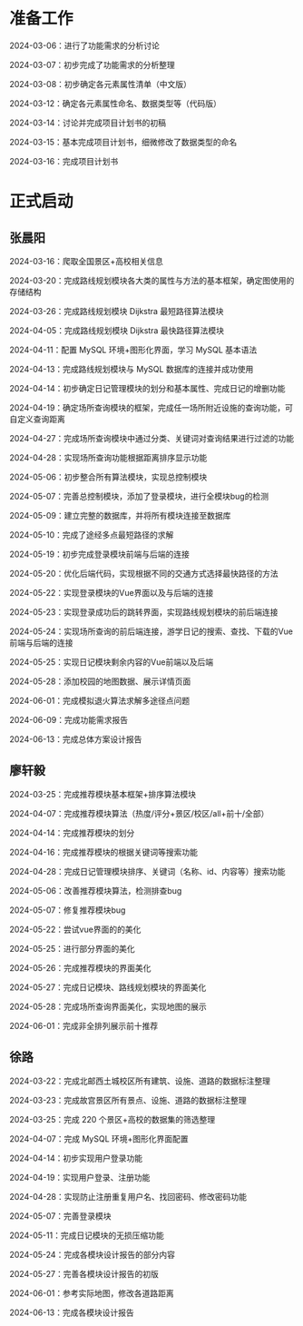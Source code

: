 
# 准备工作
2024-03-06：进行了功能需求的分析讨论

2024-03-07：初步完成了功能需求的分析整理

2024-03-08：初步确定各元素属性清单（中文版）

2024-03-12：确定各元素属性命名、数据类型等（代码版）

2024-03-14：讨论并完成项目计划书的初稿

2024-03-15：基本完成项目计划书，细微修改了数据类型的命名

2024-03-16：完成项目计划书
# 正式启动
## 张晨阳
2024-03-16：爬取全国景区+高校相关信息

2024-03-20：完成路线规划模块各大类的属性与方法的基本框架，确定图使用的存储结构

2024-03-26：完成路线规划模块 Dijkstra 最短路径算法模块

2024-04-05：完成路线规划模块 Dijkstra 最快路径算法模块

2024-04-11：配置 MySQL 环境+图形化界面，学习 MySQL 基本语法

2024-04-13：完成路线规划模块与 MySQL 数据库的连接并成功使用

2024-04-14：初步确定日记管理模块的划分和基本属性、完成日记的增删功能

2024-04-19：确定场所查询模块的框架，完成任一场所附近设施的查询功能，可自定义查询距离

2024-04-27：完成场所查询模块中通过分类、关键词对查询结果进行过滤的功能

2024-04-28：实现场所查询功能根据距离排序显示功能

2024-05-06：初步整合所有算法模块，实现总控制模块

2024-05-07：完善总控制模块，添加了登录模块，进行全模块bug的检测

2024-05-09：建立完整的数据库，并将所有模块连接至数据库

2024-05-10：完成了途经多点最短路径的求解

2024-05-19：初步完成登录模块前端与后端的连接

2024-05-20：优化后端代码，实现根据不同的交通方式选择最快路径的方法

2024-05-22：实现登录模块的Vue界面以及与后端的连接

2024-05-23：实现登录成功后的跳转界面，实现路线规划模块的前后端连接

2024-05-24：实现场所查询的前后端连接，游学日记的搜索、查找、下载的Vue前端与后端的连接

2024-05-25：实现日记模块剩余内容的Vue前端以及后端

2024-05-28：添加校园的地图数据、展示详情页面

2024-06-01：完成模拟退火算法求解多途径点问题

2024-06-09：完成功能需求报告

2024-06-13：完成总体方案设计报告

## 廖轩毅
2024-03-25：完成推荐模块基本框架+排序算法模块

2024-04-07：完成推荐模块算法（热度/评分+景区/校区/all+前十/全部）

2024-04-14：完成推荐模块的划分

2024-04-16：完成推荐模块的根据关键词等搜索功能

2024-04-28：完成日记管理模块排序、关键词（名称、id、内容等）搜索功能

2024-05-06：改善推荐模块算法，检测排查bug

2024-05-07：修复推荐模块bug

2024-05-22：尝试vue界面的的美化

2024-05-25：进行部分界面的美化

2024-05-26：完成推荐模块的界面美化

2024-05-27：完成日记模块、路线规划模块的界面美化

2024-05-28：完成场所查询界面美化，实现地图的展示

2024-06-01：完成非全排列展示前十推荐

## 徐路
2024-03-22：完成北邮西土城校区所有建筑、设施、道路的数据标注整理

2024-03-23：完成故宫景区所有景点、设施、道路的数据标注整理

2024-03-25：完成 220 个景区+高校的数据集的筛选整理

2024-04-07：完成 MySQL 环境+图形化界面配置

2024-04-14：初步实现用户登录功能

2024-04-19：实现用户登录、注册功能

2024-04-28：实现防止注册重复用户名、找回密码、修改密码功能

2024-05-07：完善登录模块

2024-05-11：完成日记模块的无损压缩功能

2024-05-24：完成各模块设计报告的部分内容

2024-05-27：完善各模块设计报告的初版

2024-06-01：参考实际地图，修改各道路距离

2024-06-13：完成各模块设计报告
